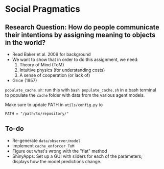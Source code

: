 # Social Pragmatics

## Research Question: How do people communicate their intentions by assigning meaning to objects in the world?

- Read Baker et al. 2009 for background
- We want to show that in order to do this assignment, we need:
	1. Theory of Mind (ToM)
	2. Intuitive physics (for understanding costs) 
	3. A sense of cooperation (or lack of)
- Grice (1957)

`populate_cache.sh`: run this with `bash populate_cache.sh` in a bash terminal to populate the `cache` folder with data from the various agent models.

Make sure to update PATH in `utils/config.py` to
```
PATH = "/path/to/repository/"
```

## To-do

- Re-generate `data/observer/model`
- Implement `cache_enforcer_ToM`
- Figure out what's wrong with the "flat" method
- ShinyApps: Set up a GUI with sliders for each of the parameters; displays how the model predictions change.
